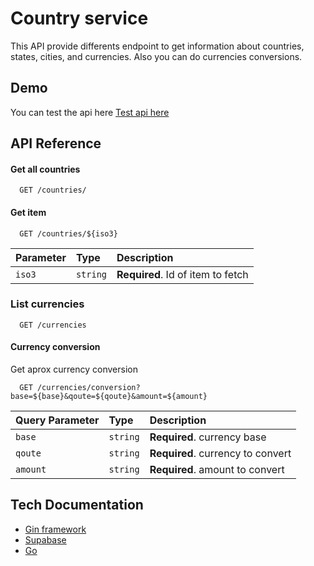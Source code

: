 
# Country service

This API provide differents endpoint to get information about countries, states, cities, and currencies. Also you can do currencies conversions.
## Demo

You can test the api here [Test api here](https://ms-countries.onrender.com/)
## API Reference

#### Get all countries

```http
  GET /countries/
```
#### Get item

```http
  GET /countries/${iso3}
```

| Parameter | Type     | Description                       |
| :-------- | :------- | :-------------------------------- |
| `iso3`      | `string` | **Required**. Id of item to fetch |


### List currencies 
```http
  GET /currencies
```

#### Currency conversion
Get aprox currency conversion

```http
  GET /currencies/conversion?base=${base}&qoute=${qoute}&amount=${amount}
```

| Query Parameter | Type     | Description                       |
| :-------- | :------- | :-------------------------------- |
| `base`      | `string` | **Required**. currency base |
| `qoute`      | `string` | **Required**. currency to convert |
| `amount`      | `string` | **Required**. amount to convert |




## Tech Documentation

- [Gin framework](https://github.com/gin-gonic/gin)
- [Supabase](supabase.com)
- [Go](https://github.com/go-pg/pg)

